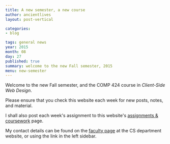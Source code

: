 ```yaml
---
title: A new semester, a new course
author: ancientlives
layout: post-vertical

categories:
- blog

tags: general news
year: 2015
month: 08
day: 27
published: true
summary: welcome to the new Fall semester, 2015
menu: new-semester
---
```


Welcome to the new Fall semester, and the COMP 424 course in *Client-Side Web Design*.

Please ensure that you check this website each week for new posts, notes, and material.

I shall also post each week's assignment to this website's [assignments & coursework](/assignments) page.

My contact details can be found on the [faculty page](http://www.luc.edu/cs/people/ftfaculty/haywardnicholas.shtml) at the CS department website, or using the link in the left sidebar.
